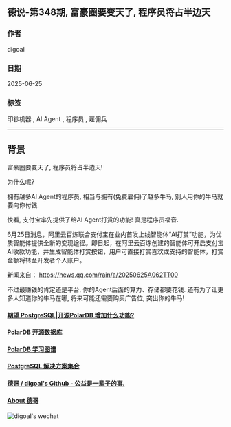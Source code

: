 ## 德说-第348期, 富豪圈要变天了, 程序员将占半边天  
                                                
### 作者                                                
digoal                                                
                                                
### 日期                                                
2025-06-25                                              
                                                
### 标签                                                
印钞机器 , AI Agent , 程序员 , 雇佣兵      
                                                
----                                                
                                                
## 背景     
富豪圈要变天了, 程序员将占半边天!  
  
为什么呢?  
  
拥有越多AI Agent的程序员, 相当与拥有(免费雇佣)了越多牛马, 别人用你的牛马就要向你付钱.  
  
快看, 支付宝率先提供了给AI Agent打赏的功能! 真是程序员福音.    
  
>   
6月25日消息，阿里云百炼联合支付宝在业内首发上线智能体“AI打赏”功能，为优质智能体提供全新的变现途径。即日起，在阿里云百炼创建的智能体可开启支付宝AI收款功能，并生成智能体打赏按钮，用户可直接打赏喜欢或支持的智能体，打赏金额将转至开发者个人账户。  
  
新闻来自： https://news.qq.com/rain/a/20250625A062TT00  
  
不过最赚钱的肯定还是平台, 你的Agent后面的算力、存储都要花钱. 还有为了让更多人知道你的牛马在哪, 将来可能还需要购买广告位, 突出你的牛马!   
  
  
  
#### [期望 PostgreSQL|开源PolarDB 增加什么功能?](https://github.com/digoal/blog/issues/76 "269ac3d1c492e938c0191101c7238216")
  
  
#### [PolarDB 开源数据库](https://openpolardb.com/home "57258f76c37864c6e6d23383d05714ea")
  
  
#### [PolarDB 学习图谱](https://www.aliyun.com/database/openpolardb/activity "8642f60e04ed0c814bf9cb9677976bd4")
  
  
#### [PostgreSQL 解决方案集合](../201706/20170601_02.md "40cff096e9ed7122c512b35d8561d9c8")
  
  
#### [德哥 / digoal's Github - 公益是一辈子的事.](https://github.com/digoal/blog/blob/master/README.md "22709685feb7cab07d30f30387f0a9ae")
  
  
#### [About 德哥](https://github.com/digoal/blog/blob/master/me/readme.md "a37735981e7704886ffd590565582dd0")
  
  
![digoal's wechat](../pic/digoal_weixin.jpg "f7ad92eeba24523fd47a6e1a0e691b59")
  
